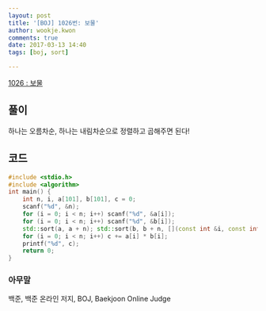 ```yaml
---
layout: post
title: '[BOJ] 1026번: 보물'
author: wookje.kwon
comments: true
date: 2017-03-13 14:40
tags: [boj, sort]

---
```


[1026 : 보물](https://www.acmicpc.net/problem/1026)

## 풀이

하나는 오름차순, 하나는 내림차순으로 정렬하고 곱해주면 된다!

## 코드

```cpp
#include <stdio.h>
#include <algorithm>
int main() {
    int n, i, a[101], b[101], c = 0;
    scanf("%d", &n);
    for (i = 0; i < n; i++) scanf("%d", &a[i]);
    for (i = 0; i < n; i++) scanf("%d", &b[i]);
    std::sort(a, a + n); std::sort(b, b + n, [](const int &i, const int &j){return i > j;});
    for (i = 0; i < n; i++) c += a[i] * b[i];
    printf("%d", c);
    return 0;
}
```

### 아무말  
백준, 백준 온라인 저지, BOJ, Baekjoon Online Judge
